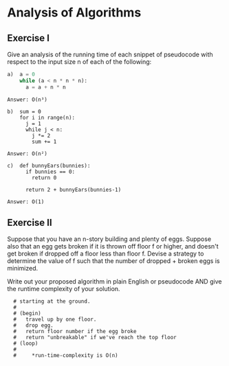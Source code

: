 # Analysis of Algorithms

## Exercise I

Give an analysis of the running time of each snippet of
pseudocode with respect to the input size n of each of the following:

```python
a)  a = 0
    while (a < n * n * n):
      a = a + n * n
```

    Answer: O(n³)

```
b)  sum = 0
    for i in range(n):
      j = 1
      while j < n:
        j *= 2
        sum += 1
```

    Answer: O(n²)

```
c)  def bunnyEars(bunnies):
      if bunnies == 0:
        return 0

      return 2 + bunnyEars(bunnies-1)
```

    Answer: O(1)

## Exercise II

Suppose that you have an n-story building and plenty of eggs. Suppose also that an egg gets broken if it is thrown off floor f or higher, and doesn't get broken if dropped off a floor less than floor f. Devise a strategy to determine the value of f such that the number of dropped + broken eggs is minimized.

Write out your proposed algorithm in plain English or pseudocode AND give the runtime complexity of your solution.

      # starting at the ground.
      #
      # (begin)
      #   travel up by one floor.
      #   drop egg.
      #   return floor number if the egg broke
      #   return "unbreakable" if we've reach the top floor
      # (loop)
      #
      #     *run-time-complexity is O(n)
